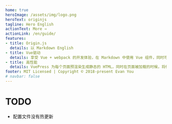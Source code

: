 ```yaml
---
home: true
heroImage: /assets/img/logo.png
heroText: originjs
tagline: Hero English
actionText: More →
actionLink: /en/guide/
features:
- title: Origin.js
  details: 以 Markdown English
- title: Vue驱动
  details: 享受 Vue + webpack 的开发体验，在 Markdown 中使用 Vue 组件，同时可以使用 Vue 来开发自定义主题。
- title: 高性能
  details: VuePress 为每个页面预渲染生成静态的 HTML，同时在页面被加载的时候，将作为 SPA 运行。
footer: MIT Licensed | Copyright © 2018-present Evan You
# navbar: false
---
```


# TODO
* 配置文件没有热更新
<!-- * 侧边栏无法显示 -->
<!-- * 导航栏显示不全 -->
